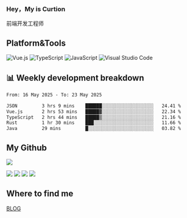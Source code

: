 ### Hey，My is Curtion
前端开发工程师
## Platform&Tools

![Vue.js](https://img.shields.io/badge/-Vue.js-4FC08D?style=flat-square&logo=Vue.js&logoColor=white)
![TypeScript](https://img.shields.io/badge/-TypeScript-007ACC?style=flat-square&logo=typescript&logoColor=white)
![JavaScript](https://img.shields.io/badge/-JavaScript-F7DF1E?style=flat-square&logo=javascript&logoColor=black)
![Visual Studio Code](https://img.shields.io/badge/-VSCode-007ACC?style=flat-square&logo=Visual-Studio-Code&logoColor=white)

## 📊 Weekly development breakdown

<!--START_SECTION:waka-->

```txt
From: 16 May 2025 - To: 23 May 2025

JSON         3 hrs 9 mins    ██████░░░░░░░░░░░░░░░░░░░   24.41 %
Vue.js       2 hrs 53 mins   █████▓░░░░░░░░░░░░░░░░░░░   22.34 %
TypeScript   2 hrs 44 mins   █████▒░░░░░░░░░░░░░░░░░░░   21.16 %
Rust         1 hr 30 mins    ███░░░░░░░░░░░░░░░░░░░░░░   11.66 %
Java         29 mins         █░░░░░░░░░░░░░░░░░░░░░░░░   03.82 %
```

<!--END_SECTION:waka-->

## My Github

![](http://github-profile-summary-cards.vercel.app/api/cards/profile-details?username=curtion&theme=nord_bright)

![](http://github-profile-summary-cards.vercel.app/api/cards/stats?username=curtion&theme=nord_bright)
![](http://github-profile-summary-cards.vercel.app/api/cards/productive-time?username=curtion&theme=nord_bright&utcOffset=8)
![](http://github-profile-summary-cards.vercel.app/api/cards/repos-per-language?username=curtion&theme=nord_bright)
![](http://github-profile-summary-cards.vercel.app/api/cards/most-commit-language?username=curtion&theme=nord_bright)

## Where to find me

[BLOG](https://blog.3gxk.net)
